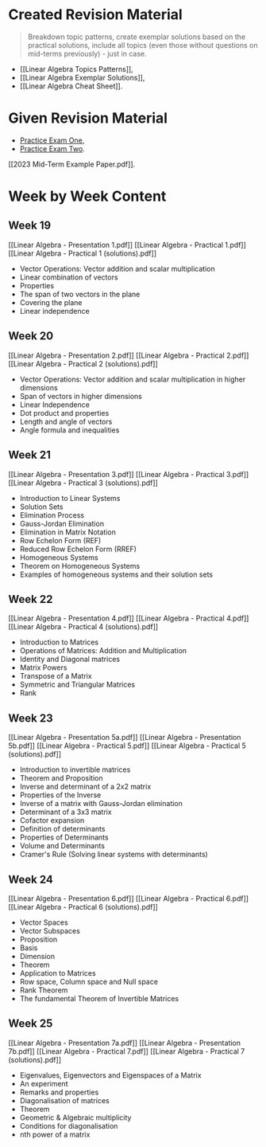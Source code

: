 # Created Revision Material

> Breakdown topic patterns, create exemplar solutions based on the practical solutions, include all topics (even those without questions on mid-terms previously) - just in case.

- [[Linear Algebra Topics Patterns]],
- [[Linear Algebra Exemplar Solutions]],
- [[Linear Algebra Cheat Sheet]].

# Given Revision Material

- [Practice Exam One](https://www.webassign.net/web/Student/Assignment-Responses/last?dep=34254537),
- [Practice Exam Two](https://www.webassign.net/web/Student/Assignment-Responses/last?dep=34254541).

[[2023 Mid-Term Example Paper.pdf]].

# Week by Week Content

## Week 19

[[Linear Algebra - Presentation 1.pdf]]
[[Linear Algebra - Practical 1.pdf]]
[[Linear Algebra - Practical 1 (solutions).pdf]]

- Vector Operations: Vector addition and scalar multiplication
- Linear combination of vectors
- Properties
- The span of two vectors in the plane
- Covering the plane
- Linear independence

## Week 20

[[Linear Algebra - Presentation 2.pdf]]
[[Linear Algebra - Practical 2.pdf]]
[[Linear Algebra - Practical 2 (solutions).pdf]]

- Vector Operations: Vector addition and scalar multiplication in higher dimensions
- Span of vectors in higher dimensions
- Linear Independence
- Dot product and properties
- Length and angle of vectors
- Angle formula and inequalities

## Week 21

[[Linear Algebra - Presentation 3.pdf]]
[[Linear Algebra - Practical 3.pdf]]
[[Linear Algebra - Practical 3 (solutions).pdf]]

- Introduction to Linear Systems
- Solution Sets
- Elimination Process
- Gauss-Jordan Elimination
- Elimination in Matrix Notation
- Row Echelon Form (REF)
- Reduced Row Echelon Form (RREF)
- Homogeneous Systems
- Theorem on Homogeneous Systems
- Examples of homogeneous systems and their solution sets

## Week 22

[[Linear Algebra - Presentation 4.pdf]]
[[Linear Algebra - Practical 4.pdf]]
[[Linear Algebra - Practical 4 (solutions).pdf]]

- Introduction to Matrices
- Operations of Matrices: Addition and Multiplication
- Identity and Diagonal matrices
- Matrix Powers
- Transpose of a Matrix
- Symmetric and Triangular Matrices
- Rank

## Week 23

[[Linear Algebra - Presentation 5a.pdf]]
[[Linear Algebra - Presentation 5b.pdf]]
[[Linear Algebra - Practical 5.pdf]]
[[Linear Algebra - Practical 5 (solutions).pdf]]

- Introduction to invertible matrices
- Theorem and Proposition
- Inverse and determinant of a 2x2 matrix
- Properties of the Inverse 
- Inverse of a matrix with Gauss-Jordan elimination
- Determinant of a 3x3 matrix
- Cofactor expansion
- Definition of determinants
- Properties of Determinants
- Volume and Determinants
- Cramer's Rule (Solving linear systems with determinants)

## Week 24

[[Linear Algebra - Presentation 6.pdf]]
[[Linear Algebra - Practical 6.pdf]]
[[Linear Algebra - Practical 6 (solutions).pdf]]

- Vector Spaces
- Vector Subspaces
- Proposition
- Basis
- Dimension
- Theorem
- Application to Matrices
- Row space, Column space and Null space
- Rank Theorem
- The fundamental Theorem of Invertible Matrices

## Week 25

[[Linear Algebra - Presentation 7a.pdf]]
[[Linear Algebra - Presentation 7b.pdf]]
[[Linear Algebra - Practical 7.pdf]]
[[Linear Algebra - Practical 7 (solutions).pdf]]

- Eigenvalues, Eigenvectors and Eigenspaces of a Matrix
- An experiment
- Remarks and properties
- Diagonalisation of matrices
- Theorem
- Geometric & Algebraic multiplicity
- Conditions for diagonalisation
- nth power of a matrix